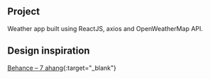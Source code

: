 ## Project
Weather app built using ReactJS, axios and OpenWeatherMap API.

## Design inspiration
[Behance – 7 ahang](https://www.behance.net/gallery/75497727/Weather-Concept-Application){:target="_blank"}

